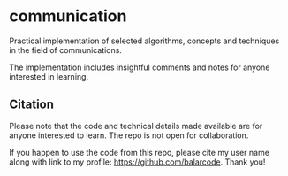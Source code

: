 # communication

Practical implementation of selected algorithms, concepts and techniques in the field of communications.

The implementation includes insightful comments and notes for anyone interested in learning.

## Citation

Please note that the code and technical details made available are for anyone interested to learn. The repo is not open for collaboration.

If you happen to use the code from this repo, please cite my user name along with link to my profile: https://github.com/balarcode. Thank you!
